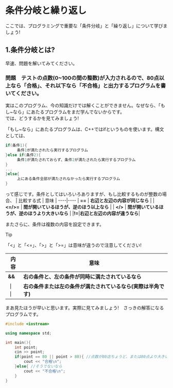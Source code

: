 # 条件分岐と繰り返し
ここでは、プログラミングで重要な「条件分岐」と「繰り返し」について学びましょう!
## 1.条件分岐とは?
早速、問題を解いてみてください。 
### 問題　テストの点数(0~100の間の整数)が入力されるので、80点以上なら「合格」、それ以下なら「不合格」と出力するプログラムを書いてください。  
実はこのプログラム、今の知識だけでは解くことができません。なぜなら、「もし~なら」にあたるプログラムをまだ学んでないからです。  
では、どうするかを見てみましょう!

「もし~なら」にあたるプログラムは、C++ではifというものを使います。構文としては、  
```cpp
if(条件1){
     条件1が満たされたら実行するプログラム
}else if(条件2){
     条件1が満たされておらず、条件2が満たされたら実行するプログラム
}
...
}else{
     上にある条件全部が満たされなかったら実行するプログラム
}
```
って感じです。条件としてはいろいろありますが、もし比較するものが整数の場合、
| 比較する式 | 意味 |
----|---- 
| **==** | **右辺と左辺の内容が同じなら** |
| **<=/>=** | **間が開いているほうが、逆のほう以上なら** |
| **</>** | **間が開いているほうが、逆のほうより大きいなら** |
|**!=**|**右辺と左辺の内容が違うなら**|

またさらに、条件は複数の内容を設定できます。
> [!TIP]
> 「<」と「<=」、「>」と「>=」は意味が違うので注意してください!


| 内容 | 意味 |
----|---- 
| **&&** | **右の条件と、左の条件が同時に満たされているなら** |
| **｜｜** | **右の条件または左の条件が満たされているなら(実際は半角です)** |

まあ見たほうが早いと思います。実際に見てみましょう!　さっきの解答になるプログラムです。
```cpp
#include <iostream>

using namespace std;

int main(){
    int point;
    cin >> point;
    if(point == 80 || point > 80){ //点数が80店ちょうど、または80点より大きいなら
        cout << "合格\n";
    }else{ //そうでないなら
        cout << "不合格\n";
    }
}
```
